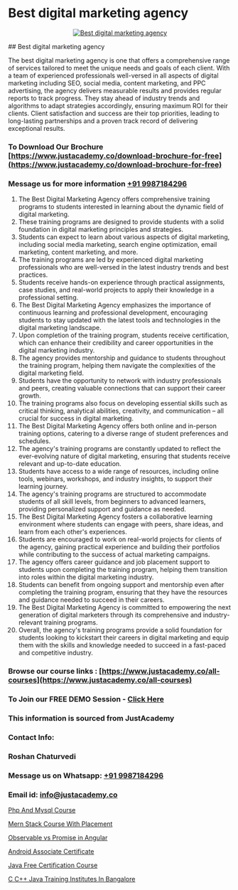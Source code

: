 # Best digital marketing agency

<p align="center">
  <a href="https://justacademy.co/course-detail/digital-marketing">
    <img src="https://justacademy.co/storage2/course_image/1676636720_course_image.webp" alt="Best digital marketing agency">
  </a>
</p>
## Best digital marketing agency

The best digital marketing agency is one that offers a comprehensive range of services tailored to meet the unique needs and goals of each client. With a team of experienced professionals well-versed in all aspects of digital marketing including SEO, social media, content marketing, and PPC advertising, the agency delivers measurable results and provides regular reports to track progress. They stay ahead of industry trends and algorithms to adapt strategies accordingly, ensuring maximum ROI for their clients. Client satisfaction and success are their top priorities, leading to long-lasting partnerships and a proven track record of delivering exceptional results.
### To Download Our Brochure [https://www.justacademy.co/download-brochure-for-free](https://www.justacademy.co/download-brochure-for-free)
### Message us for more information [+91 9987184296](https://api.whatsapp.com/send?phone=919987184296)
1) The Best Digital Marketing Agency offers comprehensive training programs to students interested in learning about the dynamic field of digital marketing.
2) These training programs are designed to provide students with a solid foundation in digital marketing principles and strategies.
3) Students can expect to learn about various aspects of digital marketing, including social media marketing, search engine optimization, email marketing, content marketing, and more.
4) The training programs are led by experienced digital marketing professionals who are well-versed in the latest industry trends and best practices.
5) Students receive hands-on experience through practical assignments, case studies, and real-world projects to apply their knowledge in a professional setting.
6) The Best Digital Marketing Agency emphasizes the importance of continuous learning and professional development, encouraging students to stay updated with the latest tools and technologies in the digital marketing landscape.
7) Upon completion of the training program, students receive certification, which can enhance their credibility and career opportunities in the digital marketing industry.
8) The agency provides mentorship and guidance to students throughout the training program, helping them navigate the complexities of the digital marketing field.
9) Students have the opportunity to network with industry professionals and peers, creating valuable connections that can support their career growth.
10) The training programs also focus on developing essential skills such as critical thinking, analytical abilities, creativity, and communication – all crucial for success in digital marketing.
11) The Best Digital Marketing Agency offers both online and in-person training options, catering to a diverse range of student preferences and schedules.
12) The agency's training programs are constantly updated to reflect the ever-evolving nature of digital marketing, ensuring that students receive relevant and up-to-date education.
13) Students have access to a wide range of resources, including online tools, webinars, workshops, and industry insights, to support their learning journey.
14) The agency's training programs are structured to accommodate students of all skill levels, from beginners to advanced learners, providing personalized support and guidance as needed.
15) The Best Digital Marketing Agency fosters a collaborative learning environment where students can engage with peers, share ideas, and learn from each other's experiences.
16) Students are encouraged to work on real-world projects for clients of the agency, gaining practical experience and building their portfolios while contributing to the success of actual marketing campaigns.
17) The agency offers career guidance and job placement support to students upon completing the training program, helping them transition into roles within the digital marketing industry.
18) Students can benefit from ongoing support and mentorship even after completing the training program, ensuring that they have the resources and guidance needed to succeed in their careers.
19) The Best Digital Marketing Agency is committed to empowering the next generation of digital marketers through its comprehensive and industry-relevant training programs.
20) Overall, the agency's training programs provide a solid foundation for students looking to kickstart their careers in digital marketing and equip them with the skills and knowledge needed to succeed in a fast-paced and competitive industry.

### Browse our course links : [https://www.justacademy.co/all-courses](https://www.justacademy.co/all-courses) 
### To Join our FREE DEMO Session - [Click Here](https://www.justacademy.co/register-for-course-demo)


### This information is sourced from JustAcademy
### Contact Info:
### Roshan Chaturvedi
### Message us on Whatsapp: [+91 9987184296](https://api.whatsapp.com/send?phone=919987184296)
### Email id: [info@justacademy.co](mailto:info@justacademy.co)
                
[Php And Mysql Course](https://www.linkedin.com/pulse/php-mysql-course-justacademy-cupertino-ztlwc?trackingId=9PgUGXjAiR8VbehWd4JP5g%3D%3D&lipi=urn%3Ali%3Apage%3Ad_flagship3_company_admin%3BNP%2FlhOodSumKT6PSkBvdbw%3D%3D)

[Mern Stack Course With Placement](https://www.linkedin.com/pulse/mern-stack-course-placement-justacademy-chandigarh-nih0e/)

[Observable vs Promise in Angular](https://medium.com/@mistersumit961/observable-vs-promise-in-angular-9a63a848d130)

[Android Associate Certificate](https://medium.com/@pzade254/android-associate-certificate-1afcda0be88a)

[Java Free Certification Course](https://justacademyin.github.io/justacademy/java-free-certification-course)

[C C++ Java Training Institutes In Bangalore](https://justacademyin.github.io/justacademy/c-c++-java-training-institutes-in-bangalore)

